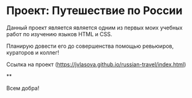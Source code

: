 # Проект: Путешествие по России

Данный проект является является одним из первых моих учебных работ по изучению языков HTML и CSS.

Планирую довести его до совершенства помощью ревьюиров, кураторов и коллег!

Ссылка на проект (https://jvlasova.github.io/russian-travel/index.html)

**

Всем добра!
